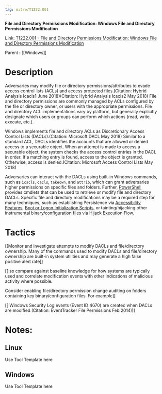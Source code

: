```yaml
---
tag: mitre/T1222.001
---
```


**File and Directory Permissions Modification: Windows File and Directory Permissions Modification**

Link: [T1222.001 - File and Directory Permissions Modification: Windows File and Directory Permissions Modification](https://attack.mitre.org/techniques/T1222/001)

Parent : [[Windows]]


# Description

Adversaries may modify file or directory permissions/attributes to evade access control lists (ACLs) and access protected files.(Citation: Hybrid Analysis Icacls1 June 2018)(Citation: Hybrid Analysis Icacls2 May 2018) File and directory permissions are commonly managed by ACLs configured by the file or directory owner, or users with the appropriate permissions. File and directory ACL implementations vary by platform, but generally explicitly designate which users or groups can perform which actions (read, write, execute, etc.).

Windows implements file and directory ACLs as Discretionary Access Control Lists (DACLs).(Citation: Microsoft DACL May 2018) Similar to a standard ACL, DACLs identifies the accounts that are allowed or denied access to a securable object. When an attempt is made to access a securable object, the system checks the access control entries in the DACL in order. If a matching entry is found, access to the object is granted. Otherwise, access is denied.(Citation: Microsoft Access Control Lists May 2018)

Adversaries can interact with the DACLs using built-in Windows commands, such as `icacls`, `cacls`, `takeown`, and `attrib`, which can grant adversaries higher permissions on specific files and folders. Further, [PowerShell](https://attack.mitre.org/techniques/T1059/001) provides cmdlets that can be used to retrieve or modify file and directory DACLs. Specific file and directory modifications may be a required step for many techniques, such as establishing Persistence via [Accessibility Features](https://attack.mitre.org/techniques/T1546/008), [Boot or Logon Initialization Scripts](https://attack.mitre.org/techniques/T1037), or tainting/hijacking other instrumental binary/configuration files via [Hijack Execution Flow](https://attack.mitre.org/techniques/T1574).

# Tactics


[[Monitor and investigate attempts to modify DACLs and file/directory ownership. Many of the commands used to modify DACLs and file/directory ownership are built-in system utilities and may generate a high false positive alert rate]]

[[ so compare against baseline knowledge for how systems are typically used and correlate modification events with other indications of malicious activity where possible.

Consider enabling file/directory permission change auditing on folders containing key binary/configuration files. For example]]

[[ Windows Security Log events (Event ID 4670) are created when DACLs are modified.(Citation: EventTracker File Permissions Feb 2014)]]


# Notes:

## Linux

Use Tool Template here

## Windows

Use Tool Template here